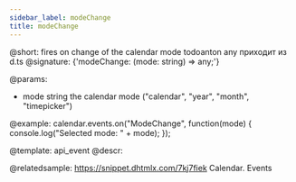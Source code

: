 ```yaml
---
sidebar_label: modeChange
title: modeChange
---          
```


@short: fires on change of the calendar mode
todoanton any приходит из d.ts
@signature: {'modeChange: (mode: string) => any;'}

@params:
- mode      string      the calendar mode ("calendar", "year", "month", "timepicker")

@example:
calendar.events.on("ModeChange", function(mode) {
   console.log("Selected mode: " + mode);
});

@template: api_event
@descr:

@relatedsample:
https://snippet.dhtmlx.com/7kj7fiek	Calendar. Events

